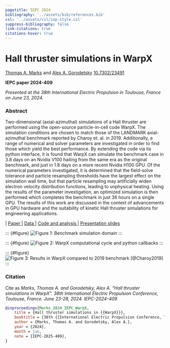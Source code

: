 ```yaml
---
pagetitle: IEPC 2024
bibliography: '../assets/bib/references.bib'
csl: '../assets/csl/iop-style.csl'
suppress-bibliography: false
link-citations: true
citations-hover: true
---
```


# Hall thruster simulations in WarpX

[Thomas A. Marks](https://www.thomasmarks.space) and [Alex A. Gorodetsky](https://www.alexgorodetsky.com/index.html)
<a href="https://dx.doi.org/10.7302/23491" class="ai ai-doi"></a> [10.7302/23491](https://dx.doi.org/10.7302/23491)

**IEPC paper 2024-409**

_Presented at the 38th International Electric Propulsion in Toulouse, France on June 23, 2024._

### Abstract
Two-dimensional (axial-azimuthal) simulations of a Hall thruster are performed using
the open-source particle-in-cell code WarpX. The simulation conditions are chosen to
match those of the LANDMARK axial-azimuthal benchmark reported by Charoy et. al. in
2019. Additionally, a range of numerical and solver parameters are investigated in order
to find those which yield the best performance. By extending the code via its python
interface, it is found that WarpX can simulate the benchmark case in 3.8 days on an Nvidia
V100 hailing from the same era as the original benchmark, and just in 1.8 days on a more
recent Nvidia H100 GPU. Of the numerical parameters investigated, it is determined that
the field-solve tolerance and particle resampling thresholds have the largest effect on the
simulation wall time, but that particle resampling may artificially widen electron velocity
distribution functions, leading to unphysical heating. Using the results of the parameter
investigation, an optimized simulation is then performed which completes the benchmark
in just 36 hours on a single GPU. The results of this work are discussed in the context of
advancements in GPU hardware and the suitability of kinetic Hall thruster simulations for
engineering applications.

| <a href="../files/Marks_T_IEPC_2024_WarpX.pdf"  class="icon fa-file-pdf"> Paper </a>
| <a href = "https://deepblue.lib.umich.edu/data/concern/data_sets/vq27zp39n" class="icon fa-file-zipper"> Data </a>
| <a href = "https://github.com/archermarx/warpx-hall" class="icon brands fa-github" > Code and analysis </a>
| <a href = "../files/marks-iepc-2024-warpx-slides.pptx" class="icon fa-file-powerpoint"> Presentation slides </a>

::: {#figure}
![_Figure 1: Benchmark simulation domain_](../assets/images/iepc-2024-domain.svg)
:::

::: {#figure}
![_Figure 2: WarpX computational cycle and python callbacks_](../assets/images/iepc-2024-cycle.svg)
:::

::: {#figure}
![_Figure 3: Results in WarpX compared to 2019 benchmark [@Charoy2019]_](../assets/images/iepc-2024-benchmark.png)
:::

### Citation

Cite as
_Marks, Thomas A. and Gorodetsky, Alex A. "Hall thruster simulations in WarpX". 38th International Electric Propulsion Conference, Toulouse, France. June 23-28, 2024. IEPC-2024-409_


```bibtex
@inproceedings{Marks_2024_IEPC_WarpX,
    title = {Hall thruster simulations in {{WarpX}}},
    booktitle = {38th {{International Electric Propulsion Conference, Toulouse, France}}},
    author = {Marks, Thomas A. and Gorodetsky, Alex A.},
    year = {2024},
    month = jun,
    note = {IEPC-2025-409},
}
```
